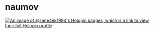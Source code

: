 # naumov

[![An image of @sane4ek1994's Holopin badges, which is a link to view their full Holopin profile](https://holopin.me/sane4ek1994)](https://holopin.io/@sane4ek1994)
